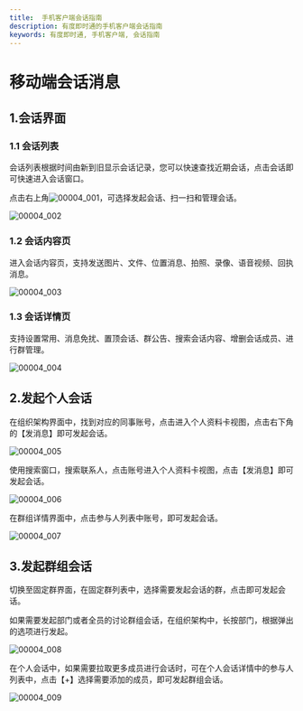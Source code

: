 ```yaml
---
title:  手机客户端会话指南
description: 有度即时通的手机客户端会话指南
keywords: 有度即时通, 手机客户端, 会话指南
---
```


# 移动端会话消息

## 1.会话界面

### 1.1 会话列表

会话列表根据时间由新到旧显示会话记录，您可以快速查找近期会话，点击会话即可快速进入会话窗口。

点击右上角![00004_001](./res/b01_00004/00004_001.png)，可选择发起会话、扫一扫和管理会话。

![00004_002](./res/b01_00004/00004_002.png)

### 1.2 会话内容页

进入会话内容页，支持发送图片、文件、位置消息、拍照、录像、语音视频、回执消息。

![00004_003](./res/b01_00004/00004_003.png)

### 1.3 会话详情页

支持设置常用、消息免扰、置顶会话、群公告、搜索会话内容、增删会话成员、进行群管理。

![00004_004](./res/b01_00004/00004_004.png)

## 2.发起个人会话

在组织架构界面中，找到对应的同事账号，点击进入个人资料卡视图，点击右下角的【发消息】即可发起会话。

![00004_005](./res/b01_00004/00004_005.png)

使用搜索窗口，搜索联系人，点击账号进入个人资料卡视图，点击【发消息】即可发起会话。

![00004_006](./res/b01_00004/00004_006.png)

在群组详情界面中，点击参与人列表中账号，即可发起会话。

![00004_007](./res/b01_00004/00004_007.png)

## 3.发起群组会话

切换至固定群界面，在固定群列表中，选择需要发起会话的群，点击即可发起会话。

如果需要发起部门或者全员的讨论群组会话，在组织架构中，长按部门，根据弹出的选项进行发起。

![00004_008](./res/b01_00004/00004_008.png)

在个人会话中，如果需要拉取更多成员进行会话时，可在个人会话详情中的参与人列表中，点击【+】选择需要添加的成员，即可发起群组会话。

![00004_009](./res/b01_00004/00004_009.png)